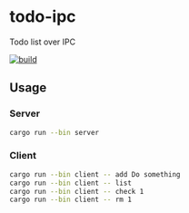 # todo-ipc

Todo list over IPC

[![build](https://github.com/mosmeh/todo-ipc/workflows/build/badge.svg)](https://github.com/mosmeh/todo-ipc/actions)

## Usage

### Server

```sh
cargo run --bin server
```

### Client

```sh
cargo run --bin client -- add Do something
cargo run --bin client -- list
cargo run --bin client -- check 1
cargo run --bin client -- rm 1
```
